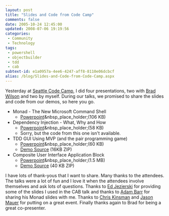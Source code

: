 ```yaml
---
layout: post
title: "Slides and Code from Code Camp"
comments: false
date: 2005-10-24 12:45:00
updated: 2008-07-06 19:19:56
categories:
 - Community
 - Technology
tags:
 - powershell
 - objectbuilder
 - tdd
 - cab
subtext-id: e1a0957a-4ee6-4247-aff8-8110e06dcbcf
alias: /blog/Slides-and-Code-from-Code-Camp.aspx
---
```



Yesterday at [Seattle Code Camp](http://pacwest.ms/codecamp/sea/1/), I did four presentations, two with [Brad Wilson](http://agileprogrammer.com/dotnetguy) and two by myself. During our talks, we promised to share the slides and code from our demos, so here you go. 

  * Monad - The New Microsoft Command Shell 
    * [Powerpoint](/Files/CodeCampSeattle2005/Monad%20-%20The%20New%20Microsoft%20Command%20Shell.ppt)&nbsp_place_holder;(106 KB)
  * Dependency Injection - What, Why and How 
    * [Powerpoint](/Files/CodeCampSeattle2005/Dependency%20Injection.ppt)&nbsp_place_holder;(58 KB)
    * Sorry, but the code from this one isn't available.
  * TDD GUI Using MVP (and the pair programming game) 
    * [Powerpoint](/Files/CodeCampSeattle2005/TDDing%20GUIs%20using%20MVP.ppt)&nbsp_place_holder;(60 KB)
    * [Demo Source](/Files/CodeCampSeattle2005/tdd-source.zip) (16KB ZIP)
  * Composite User Interface Application Block 
    * [Powerpoint](/Files/CodeCampSeattle2005/Composite%20UI%20Application%20Block.ppt)&nbsp_place_holder;(1.5 MB)
    * [Demo Source](/Files/CodeCampSeattle2005/cab_demo.zip) (40 KB ZIP)

I have lots of thank-yous that I want to share. Many thanks to the attendees. The talks were a lot of fun and I love it when the attendees involve themselves and ask lots of questions. Thanks to [Ed Jezierski](http://blogs.msdn.com/edjez/) for providing some of the slides I used in the CAB talk and thanks to [Adam Barr](http://www.proudlyserving.com/) for sharing his Monad slides with me. Thanks to [Chris Kinsman](http://www.vergentsoftware.com/blogs/ckinsman/) and [Jason Mauer](http://www.jasonmauer.com/) for putting on a great event. Finally thanks again to Brad for being a great co-presenter. 
